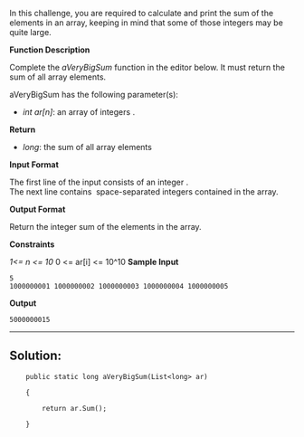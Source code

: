 In this challenge, you are required to calculate and print the sum of the elements in an array, keeping in mind that some of those integers may be quite large.

**Function Description**

Complete the _aVeryBigSum_ function in the editor below. It must return the sum of all array elements.

aVeryBigSum has the following parameter(s):

- _int ar[n]_: an array of integers .

**Return**

- _long_: the sum of all array elements

**Input Format**

The first line of the input consists of an integer .  
The next line contains  space-separated integers contained in the array.

**Output Format**

Return the integer sum of the elements in the array.

**Constraints**  
  
_1<= n <= 10_
0 <= ar[i] <= 10^10
**Sample Input**

```
5
1000000001 1000000002 1000000003 1000000004 1000000005
```

**Output**

```
5000000015
```

---

## **Solution:**

```
    public static long aVeryBigSum(List<long> ar)

    {

        return ar.Sum();

    }
```